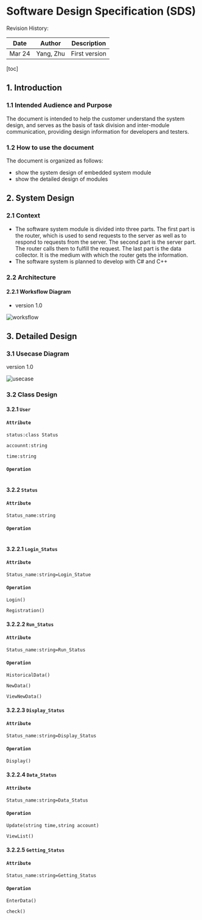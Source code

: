 


# Software Design Specification (SDS)

Revision History: 

| Date      | Author    | Description |
| ----      | ------    | ----------- |
| Mar 24    | Yang, Zhu | First version |

<style>#rev +table td:nth-child(1) { white-space: nowrap }</style>
<div id="rev"></div>

[toc]

## 1. Introduction

### 1.1 Intended Audience and Purpose

The document is intended to help the customer understand the system design, and serves as the basis of task division and inter-module communication, providing design information for developers and testers.

### 1.2 How to use the document

The document is organized as follows:

- show the system design of embedded system module
- show the detailed design of  modules


## 2. System Design
### 2.1 Context

- The software system module is divided into three parts. The first part is the router, which is used to send requests to the server as well as to respond to requests from the server. The second part is the server part. The router calls them to fulfill the request. The last part is the data collector. It is the medium with which the router gets the information.
- The software system is planned to develop with C# and C++

### 2.2 Architecture
#### 2.2.1 Worksflow Diagram
- version 1.0

![worksflow](../../assets/yang/worksflow.png)



## 3. Detailed Design

### 3.1 Usecase Diagram

version 1.0

![usecase](../../assets/yang/用例1.png)



### 3.2 Class Design




#### 3.2.1 `User`
#### `Attribute`
```
status:class Status
```
```
accounnt:string
```
```
time:string
```
#### `Operation`
```

```
#### 3.2.2 `Status`
#### `Attribute`
```
Status_name:string
```
#### `Operation`
```

```
#### 3.2.2.1 `Login_Status`
#### `Attribute`
```
Status_name:string=Login_Statue
```
#### `Operation`
```
Login()
```
```
Registration()
```
#### 3.2.2.2 `Run_Status`
#### `Attribute`
```
Status_name:string=Run_Status
```
#### `Operation`
```
HistoricalData()
```
```
NewData()
```
```
ViewNewData()
```
#### 3.2.2.3 `Display_Status`
#### `Attribute`
```
Status_name:string=Display_Status
```
#### `Operation`
```
Display()
```
#### 3.2.2.4 `Data_Status`
#### `Attribute`
```
Status_name:string=Data_Status
```
#### `Operation`
```
Update(string time,string account)
```
```
ViewList()
```
#### 3.2.2.5 `Getting_Status`
#### `Attribute`
```
Status_name:string=Getting_Status
```
#### `Operation`
```
EnterData()
```
```
check()
```
<!--
#### 3.2.1 `Router`

##### `Attribute`

```
IP: string		
```

The IP of server

```
Port: int
```

```
transactionlist: list
```

The list of objects for processing requests.

##### `Operation`

```
Router.getResponse(dataInput: dict): dict
```

Call different functions of different objects in `transactionlist` according to `dataInput` to process server requests.

Return `dict` always.

```
Router.start(): void
```

Start sensor clients to connect with sensors. And start http server to  wait and process server requests.

Return `None` always.



#### 3.2.2 `Transaction`

##### `Attribute`

```
collectorlist: list
```

A list of SensorCollector objects.

##### `Operation`

```
Transaction.getResponse(): dict
```

Process requests received by Router.

Return `dict` always. 

```
Transaction.checkSuitable(dataInput: dict): bool
```

Check if the request type matches the current object.

Return `true` if match successfully,  `false` otherwise.



#### 3.2.3 `RealTimeData`

##### `Attribute`

##### `Operation`

```
RealTimeData.getResponse(): dict
```

Call `SensorCollector.getRealtimeData()` to request real-time data from sensors.

Return `dict` always.

```
RealTimeData.checkSuitable(): bool
```

Check if the request matches the type of request that can be processed

Return `true` if match successfully,  `false` otherwise.



#### 3.2.4 `SensorStatus`

##### `Attribute`

##### `Operation`

```
SensorStatus.getResponse(): dict
```

Call `SensorCollector.getSensorStatus()` to request sensor status information from sensors.

Return `dict` always.

```
SensorStatus.checkSuitable(): bool
```

Check if the request matches the type of request that can be processed

Return `true` if match successfully,  `false` otherwise.



#### 3.2.5 `SensorDetails`

##### `Attribute`

##### `Operation`

```
SensorDetails.getResponse(): dict
```

Get the sensors detail.

Return `dict` always.

```
SensorDetails.checkSuitable(): bool
```

Check if the request matches the type of request that can be processed

Return `true` if match successfully,  `false` otherwise.



#### 3.2.6 `SensorCalibration`

##### `Attribute`

##### `Operation`

```
SensorCalibration.getResponse(): dict
```

Call `SensorCollector.calibrateSensor()` to perform sensors calibration.

Return `dict` always.

```
SensorCalibration.checkSuitable(): bool
```

Check if the request matches the type of request that can be processed

Return `true` if match successfully,  `false` otherwise.



#### 3.2.7 `SensorCollector`

##### `Attribute`

```
datatranform: DataTranform
```

A object which can call `transformData()` to transform data.

```
Mac: string
```

The Mac of sensor.

##### `Operation`

```
SensorCollector.getRealtimeData(): dict
```

Request real-time data from sensors and then call `DataTransform.transformData()` to transform the format of data.

Return `dict` always.

```
SensorCollector.getSensorStatus(): dict
```

Request request sensor status information from sensors and then call `DataTransform.transformData()` to transform the format of data.

Return `dict` always.

```
SensorCollector.calibrate(): dict
```

Perform sensors calibration.

Return `dict` always.

```
SensorCollector.start(): void
```

Connect with sensor, request data from sensor and check if connection is maintained, if not, reconnect with sensor.

Return `None` always.



#### 3.2.8 `DataTransform`

##### `Attribute`

##### `Operation`

```
DataTransform.transformData(originData: dytes, type: string): dict
```

Transform the format of data from `dytes` to `double`.

Return `dict` always.
-->